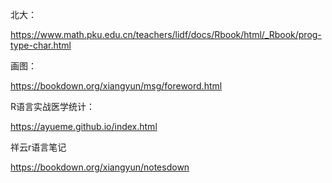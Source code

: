 北大：

https://www.math.pku.edu.cn/teachers/lidf/docs/Rbook/html/_Rbook/prog-type-char.html

画图：

https://bookdown.org/xiangyun/msg/foreword.html

R语言实战医学统计：

https://ayueme.github.io/index.html


祥云r语言笔记

https://bookdown.org/xiangyun/notesdown





